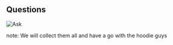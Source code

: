##  Questions

![Ask](img/questions.jpg "What are your questions?")

note:
    We will collect them all and have a go with the hoodie guys
